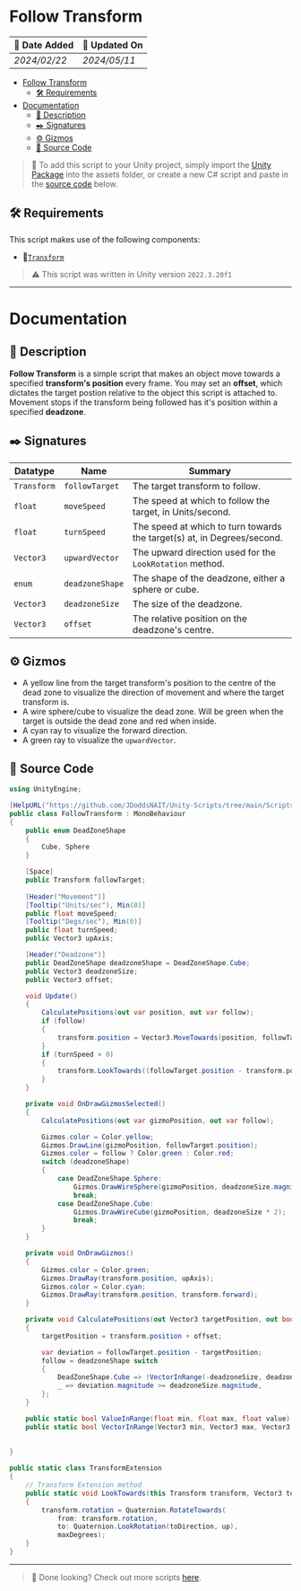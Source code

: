 # Follow Transform

| 📆 Date Added | 📆 Updated On |
|-|-|
|*2024/02/22*|*2024/05/11*|

- [Follow Transform](#follow-transform)
  - [🛠️ Requirements](#️-requirements)
- [Documentation](#documentation)
  - [📖 Description](#-description)
  - [✒️ Signatures](#️-signatures)
  - [⚙️ Gizmos](#️-gizmos)
  - [💾 Source Code](#-source-code)

> :paperclip: To add this script to your Unity project, simply import the [Unity Package](./followTransform.unitypackage) into the assets folder, or create a new C# script and paste in the [source code](#-source-code) below.

## 🛠️ Requirements

This script makes use of the following components:
- :link:[`Transform`][transform]

> :warning: This script was written in Unity version `2022.3.20f1`

---
# Documentation

## 📖 Description
**Follow Transform** is a simple script that makes an object move towards a specified **transform's position** every frame. You may set an **offset**, which dictates the target postion relative to the object this script is attached to. Movement stops if the transform being followed has it's position within a specified **deadzone**.

## ✒️ Signatures

| Datatype | Name | Summary |
|-|-|-|
| `Transform` | `followTarget` | The target transform to follow. |
| `float` | `moveSpeed` | The speed at which to follow the target, in Units/second. |
| `float` | `turnSpeed` | The speed at which to turn towards the target(s) at, in Degrees/second. |
| `Vector3` | `upwardVector` | The upward direction used for the `LookRotation` method. |
| `enum` | `deadzoneShape` | The shape of the deadzone, either a sphere or cube. |
| `Vector3` | `deadzoneSize` | The size of the deadzone. |
| `Vector3` | `offset` | The relative position on the deadzone's centre. |

## ⚙️ Gizmos
- A yellow line from the target transform's position to the centre of the dead zone to visualize the direction of movement and where the target transform is.  
- A wire sphere/cube to visualize the dead zone. Will be green when the target is outside the dead zone and red when inside.
- A cyan ray to visualize the forward direction.
- A green ray to visualize the `upwardVector`.

## 💾 Source Code
``` cs
using UnityEngine;

[HelpURL("https://github.com/JDoddsNAIT/Unity-Scripts/tree/main/Scripts/Follow-Transform")]
public class FollowTransform : MonoBehaviour
{
    public enum DeadZoneShape
    {
        Cube, Sphere
    }

    [Space]
    public Transform followTarget;
    
    [Header("Movement")]
    [Tooltip("Units/sec"), Min(0)]
    public float moveSpeed;
    [Tooltip("Degs/sec"), Min(0)]
    public float turnSpeed;
    public Vector3 upAxis;

    [Header("Deadzone")]
    public DeadZoneShape deadzoneShape = DeadZoneShape.Cube;
    public Vector3 deadzoneSize;
    public Vector3 offset;

    void Update()
    {
        CalculatePositions(out var position, out var follow);
        if (follow)
        {
            transform.position = Vector3.MoveTowards(position, followTarget.position, moveSpeed * Time.deltaTime) - offset;
        }
        if (turnSpeed > 0)
        {
            transform.LookTowards((followTarget.position - transform.position).normalized, upAxis, turnSpeed * Time.deltaTime);
        }
    }

    private void OnDrawGizmosSelected()
    {
        CalculatePositions(out var gizmoPosition, out var follow);

        Gizmos.color = Color.yellow;
        Gizmos.DrawLine(gizmoPosition, followTarget.position);
        Gizmos.color = follow ? Color.green : Color.red;
        switch (deadzoneShape)
        {
            case DeadZoneShape.Sphere:
                Gizmos.DrawWireSphere(gizmoPosition, deadzoneSize.magnitude);
                break;
            case DeadZoneShape.Cube:
                Gizmos.DrawWireCube(gizmoPosition, deadzoneSize * 2);
                break;
        }
    }

    private void OnDrawGizmos()
    {
        Gizmos.color = Color.green;
        Gizmos.DrawRay(transform.position, upAxis);
        Gizmos.color = Color.cyan;
        Gizmos.DrawRay(transform.position, transform.forward);
    }

    private void CalculatePositions(out Vector3 targetPosition, out bool follow)
    {
        targetPosition = transform.position + offset;

        var deviation = followTarget.position - targetPosition;
        follow = deadzoneShape switch
        {
            DeadZoneShape.Cube => !VectorInRange(-deadzoneSize, deadzoneSize, deviation),
            _ => deviation.magnitude >= deadzoneSize.magnitude,
        };
    }

    public static bool ValueInRange(float min, float max, float value) => value >= min && value <= max;
    public static bool VectorInRange(Vector3 min, Vector3 max, Vector3 value) => ValueInRange(min.x, max.x, value.x)
                                                                          && ValueInRange(min.y, max.y, value.y)
                                                                          && ValueInRange(min.z, max.z, value.z);
}

public static class TransformExtension
{
    // Transform Extension method
    public static void LookTowards(this Transform transform, Vector3 toDirection, Vector3 up, float maxDegrees)
    {
        transform.rotation = Quaternion.RotateTowards(
            from: transform.rotation,
            to: Quaternion.LookRotation(toDirection, up),
            maxDegrees);
    }
}

```
---
> :paperclip: Done looking? Check out more scripts [here](../).

[transform]: https://docs.unity3d.com/ScriptReference/Transform.html
